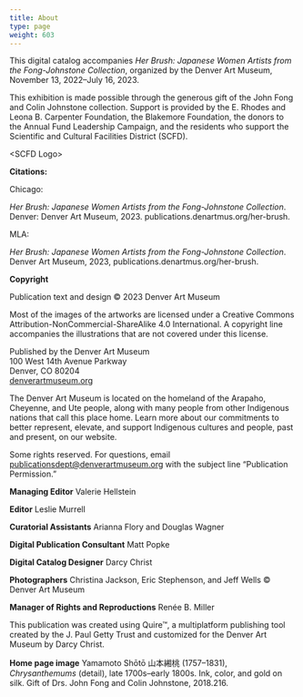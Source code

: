 ```yaml
---
title: About
type: page
weight: 603
---
```



This digital catalog accompanies *Her Brush: Japanese Women Artists from the Fong-Johnstone Collection*, organized by the Denver Art Museum, November 13, 2022–July 16, 2023.

This exhibition is made possible through the generous gift of the John Fong and Colin Johnstone collection. Support is provided by the E. Rhodes and Leona B. Carpenter Foundation, the Blakemore Foundation, the donors to the Annual Fund Leadership Campaign, and the residents who support the Scientific and Cultural Facilities District (SCFD). 

\<SCFD Logo\>

**Citations:**

Chicago:

*Her Brush: Japanese Women Artists from the Fong-Johnstone Collection*. Denver: Denver Art Museum, 2023. publications.denartmus.org/her-brush.

MLA:

*Her Brush: Japanese Women Artists from the Fong-Johnstone Collection*. Denver Art Museum, 2023, publications.denartmus.org/her-brush.

**Copyright**

Publication text and design © 2023 Denver Art Museum

Most of the images of the artworks are licensed under a Creative Commons Attribution-NonCommercial-ShareAlike 4.0 International. A copyright line accompanies the illustrations that are not covered under this license.

Published by the Denver Art Museum\
100 West 14th Avenue Parkway\
Denver, CO 80204\
[denverartmuseum.org](https://denverartmuseum.org)

The Denver Art Museum is located on the homeland of the Arapaho, Cheyenne, and Ute people, along with many people from other Indigenous nations that call this place home. Learn more about our commitments to better represent, elevate, and support Indigenous cultures and people, past and present, on our website.

Some rights reserved. For questions, email publicationsdept@denverartmuseum.org with the subject line “Publication Permission.”

**Managing Editor** Valerie Hellstein

**Editor** Leslie Murrell

**Curatorial Assistants** Arianna Flory and Douglas Wagner

**Digital Publication Consultant** Matt Popke

**Digital Catalog Designer** Darcy Christ

**Photographers** Christina Jackson, Eric Stephenson, and Jeff Wells © Denver Art Museum

**Manager of Rights and Reproductions** Renée B. Miller

This publication was created using Quire™, a multiplatform publishing tool created by the J. Paul Getty Trust and customized for the Denver Art Museum by Darcy Christ.

**Home page image** Yamamoto Shōtō 山本緗桃 (1757–1831), *Chrysanthemums* (detail), late 1700s–early 1800s. Ink, color, and gold on silk. Gift of Drs. John Fong and Colin Johnstone, 2018.216.
